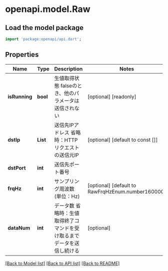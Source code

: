 # openapi.model.Raw

## Load the model package
```dart
import 'package:openapi/api.dart';
```

## Properties
Name | Type | Description | Notes
------------ | ------------- | ------------- | -------------
**isRunning** | **bool** | 生値取得状態   falseのとき、他のパラメータは送信されない  | [optional] [readonly] 
**dstIp** | **List<int>** | 送信先IPアドレス   省略時：HTTPリクエストの送信元IP  | [optional] [default to const []]
**dstPort** | **int** | 送信先ポート番号 | 
**frqHz** | **int** | サンプリング周波数 (単位：Hz)    | [optional] [default to RawFrqHzEnum.number160000]
**dataNum** | **int** | データ数   省略時：生値取得終了コマンドを受け取るまでデータを送信し続ける  | [optional] 

[[Back to Model list]](../README.md#documentation-for-models) [[Back to API list]](../README.md#documentation-for-api-endpoints) [[Back to README]](../README.md)


